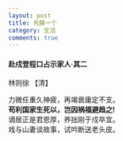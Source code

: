 ```yaml
---
layout: post
title: 先膜一个 
category: 生活
comments: true
---
```



#### 赴戍登程口占示家人·其二  
林则徐 【清】

力微任重久神疲，再竭衰庸定不支。  
**苟利国家生死以，岂因祸福避趋之!**  
谪居正是君恩厚，养拙刚于戍卒宜。  
戏与山妻谈故事，试吟断送老头皮。　　
